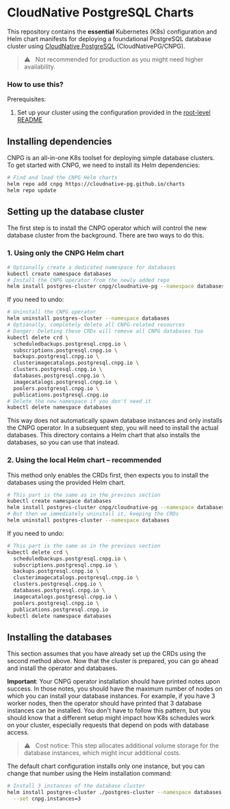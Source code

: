 # CloudNative PostgreSQL Charts

This repository contains the **essential** Kubernetes (K8s) configuration and Helm chart manifests for deploying a foundational PostgreSQL database cluster using [CloudNative PostgreSQL](https://github.com/cloudnative-pg/cloudnative-pg) (CloudNativePG/CNPG).

> ⚠️ &nbsp; Not recommended for production as you might need higher availability.

### How to use this?

Prerequisites:

1. Set up your cluster using the configuration provided in the [root-level README](../README.md)

## Installing dependencies

CNPG is an all-in-one K8s toolset for deploying simple database clusters. To get started with CNPG, we need to install its Helm dependencies:

```bash
# Find and load the CNPG Helm charts
helm repo add cnpg https://cloudnative-pg.github.io/charts
helm repo update
```

## Setting up the database cluster

The first step is to install the CNPG operator which will control the new database cluster from the background. There are two ways to do this.

### 1. Using only the CNPG Helm chart

```bash
# Optionally create a dedicated namespace for databases
kubectl create namespace databases
# Install the CNPG operator from the newly added repo
helm install postgres-cluster cnpg/cloudnative-pg --namespace databases
```

If you need to undo:

```bash
# Uninstall the CNPG operator
helm uninstall postgres-cluster --namespace databases
# Optionally, completely delete all CNPG-related resources
# Danger: Deleting these CRDs will remove all CNPG databases too
kubectl delete crd \
  scheduledbackups.postgresql.cnpg.io \
  subscriptions.postgresql.cnpg.io \
  backups.postgresql.cnpg.io \
  clusterimagecatalogs.postgresql.cnpg.io \
  clusters.postgresql.cnpg.io \
  databases.postgresql.cnpg.io \
  imagecatalogs.postgresql.cnpg.io \
  poolers.postgresql.cnpg.io \
  publications.postgresql.cnpg.io
# Delete the new namespace if you don't need it
kubectl delete namespace databases
```

This way does not automatically spawn database instances and only installs the CNPG operator.
In a subsequent step, you will need to install the actual databases. This directory contains
a Helm chart that also installs the databases, so you can use that instead.

### 2. Using the local Helm chart – recommended

This method only enables the CRDs first, then expects you to install the databases using
the provided Helm chart.

```bash
# This part is the same as in the previous section
kubectl create namespace databases
helm install postgres-cluster cnpg/cloudnative-pg --namespace databases
# But then we immediately uninstall it, keeping the CRDs
helm uninstall postgres-cluster --namespace databases
```

If you need to undo:

```bash
# This part is the same as in the previous section
kubectl delete crd \
  scheduledbackups.postgresql.cnpg.io \
  subscriptions.postgresql.cnpg.io \
  backups.postgresql.cnpg.io \
  clusterimagecatalogs.postgresql.cnpg.io \
  clusters.postgresql.cnpg.io \
  databases.postgresql.cnpg.io \
  imagecatalogs.postgresql.cnpg.io \
  poolers.postgresql.cnpg.io \
  publications.postgresql.cnpg.io
kubectl delete namespace databases
```

## Installing the databases

This section assumes that you have already set up the CRDs using the second method above.
Now that the cluster is prepared, you can go ahead and install the operator and databases.

**Important**: Your CNPG operator installation should have printed notes upon success. In those notes, you should have the maximum number of nodes on which you can install your database instances. For example, if you have 3 worker nodes, then the operator should have printed that 3 database instances can be installed. You don't have to follow this pattern, but you should know that a different setup might impact how K8s schedules work on your cluster, especially requests that depend on pods with database access.

> ⚠️ &nbsp; Cost notice: This step allocates additional volume storage for the database instances, which might incur additional costs.

The default chart configuration installs only one instance, but you can change that number using the Helm installation command:

```bash
# Install 3 instances of the database cluster
helm install postgres-cluster ./postgres-cluster --namespace databases \
  --set cnpg.instances=3
```
